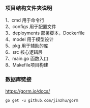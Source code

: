 ### 项目结构文件夹说明
1、cmd 用于命令行  
2、configs 用于配置文件  
3、deployments 部署脚本，Dockerfile  
4、model 用于模型设计  
5、pkg 用于辅助的库  
6、src 核心逻辑层  
7、main.go 函数入口  
8、Makefile项目构建  


### 数据库链接
https://gorm.io/docs/

`
go get -u github.com/jinzhu/gorm
`